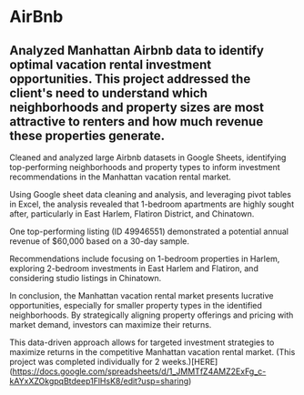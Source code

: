 # AirBnb 


## Analyzed Manhattan Airbnb data to identify optimal vacation rental investment opportunities. This project addressed the client's need to understand which neighborhoods and property sizes are most attractive to renters and how much revenue these properties generate. 

Cleaned and analyzed large Airbnb datasets in Google Sheets, identifying top-performing neighborhoods and property types to inform investment recommendations in the Manhattan vacation rental market.

Using Google sheet data cleaning and analysis, and leveraging pivot tables in Excel, the analysis revealed that 1-bedroom apartments are highly sought after, particularly in East Harlem, Flatiron District, and Chinatown.

One top-performing listing (ID 49946551) demonstrated a potential annual revenue of $60,000 based on a 30-day sample. 

Recommendations include focusing on 1-bedroom properties in Harlem, exploring 2-bedroom investments in East Harlem and Flatiron, and considering studio listings in Chinatown. 

In conclusion, the Manhattan vacation rental market presents lucrative opportunities, especially for smaller property types in the identified neighborhoods.  By strategically aligning property offerings and pricing with market demand, investors can maximize their returns. 

This data-driven approach allows for targeted investment strategies to maximize returns in the competitive Manhattan vacation rental market. (This project was completed individually for 2 weeks.)[HERE] (https://docs.google.com/spreadsheets/d/1_JMMTfZ4AMZ2ExFg_c-kAYxXZOkgpqBtdeep1FlHsK8/edit?usp=sharing)





